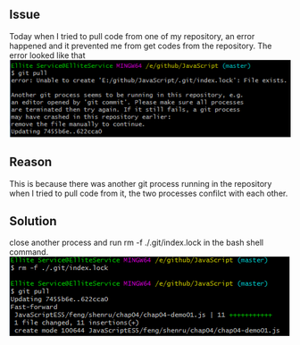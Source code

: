 ## Issue
Today when I tried to pull code from one of my repository, an error happened and it prevented me from get codes from the repository. The error looked like that  
![image](https://github.com/fengandzhy/Blog/raw/master/Images/git/article02/1.png) 
## Reason
This is because there was another git process running in the repository when I tried to pull code from it, the two processes confilct with each other. 
## Solution
close another process and run rm -f ./.git/index.lock in the bash shell command. 
![image](https://github.com/fengandzhy/Blog/raw/master/Images/git/article02/2.png) 



